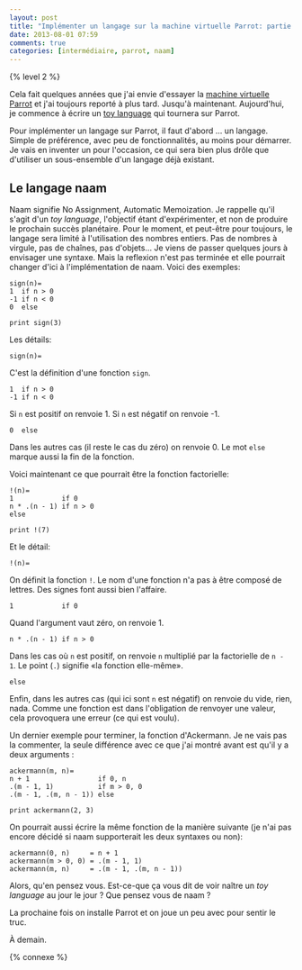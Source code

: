 ```yaml
---
layout: post
title: "Implémenter un langage sur la machine virtuelle Parrot: partie 1"
date: 2013-08-01 07:59
comments: true
categories: [intermédiaire, parrot, naam]
---
```

{% level 2 %}

Cela fait quelques années que j'ai envie d'essayer la
[machine virtuelle](https://fr.wikipedia.org/wiki/Machine_virtuelle)
[Parrot](http://www.parrot.org/) et j'ai toujours reporté à plus tard.
Jusqu'à maintenant. Aujourd'hui, je commence à écrire un
[toy language](http://en.wikipedia.org/wiki/Toy_language)
qui tournera sur Parrot.

Pour implémenter un langage sur Parrot, il faut d'abord … un langage.
Simple de préférence, avec peu de fonctionnalités, au moins pour
démarrer.
Je vais en inventer un pour l'occasion, ce qui sera bien plus drôle que
d'utiliser un sous-ensemble d'un langage déjà existant.

<!-- more -->

Le langage naam
---------------
Naam signifie No Assignment, Automatic Memoization.
Je rappelle qu'il s'agit d'un *toy language*, l'objectif étant
d'expérimenter, et non de produire le prochain succès planétaire.
Pour le moment, et peut-être pour toujours, le langage sera limité
à l'utilisation des nombres entiers. Pas de nombres à virgule, pas de
chaînes, pas d'objets… Je viens de passer quelques jours à envisager
une syntaxe. Mais la reflexion n'est pas terminée et elle pourrait
changer d'ici à l'implémentation de naam. Voici des exemples:

    sign(n)=
    1  if n > 0
    -1 if n < 0
    0  else
    
    print sign(3)

Les détails:

    sign(n)=

C'est la définition d'une fonction `sign`.

    1  if n > 0
    -1 if n < 0

Si `n` est positif on renvoie 1. Si `n` est négatif on renvoie -1.

    0  else

Dans les autres cas (il reste le cas du zéro) on renvoie 0. Le mot `else`
marque aussi la fin de la fonction.

Voici maintenant ce que pourrait être la fonction factorielle:

    !(n)=
    1            if 0
    n * .(n - 1) if n > 0
    else

    print !(7)

Et le détail:

    !(n)=

On définit la fonction `!`. Le nom d'une fonction n'a pas à être composé
de lettres. Des signes font aussi bien l'affaire.

    1            if 0

Quand l'argument vaut zéro, on renvoie 1.

    n * .(n - 1) if n > 0

Dans les cas où `n` est positif, on renvoie `n` multiplié 
par la factorielle de `n - 1`.
Le point (`.`) signifie «la fonction elle-même».

    else

Enfin, dans les autres cas (qui ici sont `n` est négatif) on renvoie du
vide, rien, nada. Comme une fonction est dans l'obligation de renvoyer
une valeur, cela provoquera une erreur (ce qui est voulu).

Un dernier exemple pour terminer, la fonction d'Ackermann. Je ne vais pas
la commenter, la seule différence avec ce que j'ai montré avant est
qu'il y a deux arguments :

    ackermann(m, n)=
    n + 1                 if 0, n
    .(m - 1, 1)           if m > 0, 0
    .(m - 1, .(m, n - 1)) else

    print ackermann(2, 3)

On pourrait aussi écrire la même fonction de la manière suivante (je n'ai
pas encore décidé si naam supporterait les deux syntaxes ou non):

    ackermann(0, n)     = n + 1
    ackermann(m > 0, 0) = .(m - 1, 1)
    ackermann(m, n)     = .(m - 1, .(m, n - 1))


Alors, qu'en pensez vous. Est-ce-que ça vous dit de voir naître un
*toy language* au jour le jour ? Que pensez vous de naam ?

La prochaine fois on installe Parrot et on joue un peu avec pour sentir le truc.

À demain.

{% connexe %}
